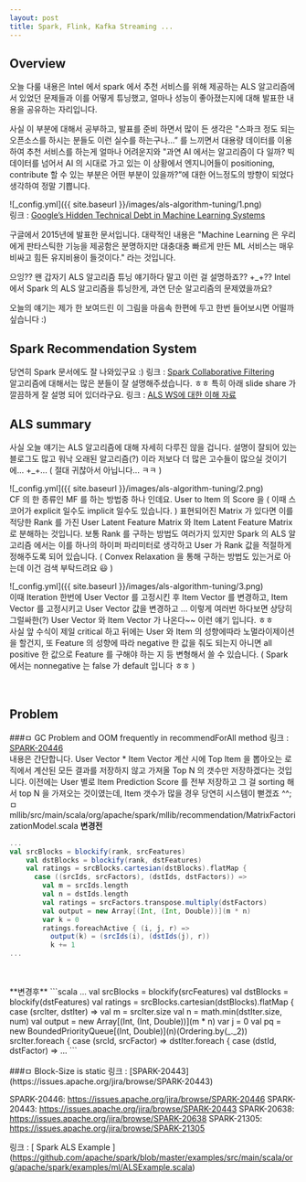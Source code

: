 ```yaml
---
layout: post
title: Spark, Flink, Kafka Streaming ...
---
```


## Overview
오늘 다룰 내용은 Intel 에서 spark 에서 추천 서비스를 위해 제공하는 ALS 알고리즘에서 있었던 문제들과 이를 어떻게 튜닝했고, 얼마나 성능이 좋아졌는지에 대해 발표한 내용을 공유하는 자리입니다. 

사실 이 부분에 대해서 공부하고, 발표를 준비 하면서 많이 든 생각은 "스파크 정도 되는 오픈소스를 하시는 분들도 이런 실수를 하는구나...” 를 느끼면서 대용량 데이터를 이용하여 추천 서비스를 하는게 얼마나 어려운지와 "과연 AI 에서는 알고리즘이 다 일까? 빅데이터를 넘어서 AI 의 시대로 가고 있는 이 상황에서 엔지니어들이 positioning, contribute 할 수 있는 부분은 어떤 부분이 있을까?”에 대한 어느정도의 방향이 되었다 생각하여 정말 기쁩니다.

 ![_config.yml]({{ site.baseurl }}/images/als-algorithm-tuning/1.png) <br/>
링크 : [Google’s Hidden Technical Debt in Machine Learning Systems](https://papers.nips.cc/paper/5656-hidden-technical-debt-in-machine-learning-systems.pdf)

구글에서 2015년에 발표한 문서입니다. 대략적인 내용은 "Machine Learning 은 우리에게 판타스틱한 기능을 제공함은 분명하지만 대충대충 빠르게 만든 ML 서비스는 매우 비싸고 힘든 유지비용이 들것이다." 라는 것입니다.

으잉?? 왠 갑자기 ALS 알고리즘 튜닝 얘기하다 말고 이런 걸 설명하죠?? +_+??
Intel 에서 Spark 의 ALS 알고리즘을 튜닝한게, 과연 단순 알고리즘의 문제였을까요?

오늘의 얘기는 제가 한 보여드린 이 그림을 마음속 한편에 두고 한번 들어보시면 어떨까 싶습니다 :)


## Spark Recommendation System
당연히 Spark 문서에도 잘 나와있구요 :)
링크 : [Spark Collaborative Filtering](http://spark.apache.org/docs/latest/ml-collaborative-filtering.html)
<br/>
알고리즘에 대해서는 많은 분들이 잘 설명해주셨습니다. ㅎㅎ
특히 아래 slide share 가 깔끔하게 잘 설명 되어 있더라구요.
링크 : [ALS WS에 대한 이해 자료](https://www.slideshare.net/madvirus/als-ws)
<br/>


## ALS summary
사실 오늘 얘기는 ALS 알고리즘에 대해 자세히 다루진 않을 겁니다. 설명이 잘되어 있는 블로그도 많고 워낙 오래된 알고리즘(?) 이라 저보다 더 많은 고수들이 많으실 것이기에... +_+... ( 절대 귀찮아서 아닙니다... ㅋㅋ )

![_config.yml]({{ site.baseurl }}/images/als-algorithm-tuning/2.png) <br/>
CF 의 한 종류인 MF 를 하는 방법중 하나 인데요. User to Item 의 Score 을 ( 이때 스코어가 explicit 일수도 implicit 일수도 있습니다. ) 표현되어진 Matrix 가 있다면 이를 적당한 Rank 를 가진 User Latent Feature Matrix 와 Item Latent Feature Matrix 로 분해하는 것입니다. 보통 Rank 를 구하는 방법도 여러가지 있지만 Spark 의 ALS 알고리즘 에서는 이를 하나의 하이퍼 파리미터로 생각하고 User 가 Rank 값을 적절하게 정해주도록 되어 있습니다. ( Convex Relaxation 을 통해 구하는 방법도 있는거로 아는데 이건 검색 부탁드려요 😃 )

![_config.yml]({{ site.baseurl }}/images/als-algorithm-tuning/3.png) <br/>
이때 Iteration 한번에 User Vector 를 고정시킨 후 Item Vector 를 변경하고, Item Vector 를 고정시키고 User Vector 값을 변경하고 … 이렇게 여러번 하다보면 상당히 그럴싸한(?) User Vector 와 Item Vector 가 나온다~~ 이런 얘기 입니다. ㅎㅎ 
<br/>
사실 앞 수식이 제일 critical 하고 뒤에는 User 와 Item 의 성향에따라 노멀라이제이션을 할건지, 또 Feature 의 성향에 따라 negative 한 값을 줘도 되는지 아니면 all positive 한 값으로 Feature 를 구해야 하는 지 등 변형해서 쓸 수 있습니다. ( Spark 에서는 nonnegative 는 false 가 default 입니다 ㅎㅎ )
<br/>
<br/>
<br/>

## Problem
###ㅁ GC Problem and OOM frequently in recommendForAll method
링크 : [SPARK-20446](https://issues.apache.org/jira/browse/SPARK-20446)
<br/>
내용은 간단합니다. User Vector * Item Vector 계산 시에 Top Item 을 뽑아오는 로직에서 계산된 모든 결과를 저장하지 않고 가져올 Top N 의 갯수만 저장하겠다는 것입니다. 이전에는 User 별로 Item Prediction Score 를 전부 저장하고 그 걸 sorting 해서 top N 을 가져오는 것이였는데, Item 갯수가 많을 경우 당연히 시스템이 뻗겠죠 ^^;
<br/>
 ㅁ mllib/src/main/scala/org/apache/spark/mllib/recommendation/MatrixFactorizationModel.scala
**변경전**
```scala
...
val srcBlocks = blockify(rank, srcFeatures)
    val dstBlocks = blockify(rank, dstFeatures)
    val ratings = srcBlocks.cartesian(dstBlocks).flatMap {
      case ((srcIds, srcFactors), (dstIds, dstFactors)) =>
        val m = srcIds.length
        val n = dstIds.length
        val ratings = srcFactors.transpose.multiply(dstFactors)
        val output = new Array[(Int, (Int, Double))](m * n)
        var k = 0
        ratings.foreachActive { (i, j, r) =>
          output(k) = (srcIds(i), (dstIds(j), r))
          k += 1
...
```

<br/>
<br/>
**변경후** 
```scala
...
val srcBlocks = blockify(srcFeatures)
    val dstBlocks = blockify(dstFeatures)
    val ratings = srcBlocks.cartesian(dstBlocks).flatMap { case (srcIter, dstIter) =>
      val m = srcIter.size
      val n = math.min(dstIter.size, num)
      val output = new Array[(Int, (Int, Double))](m * n)
      var j = 0
      val pq = new BoundedPriorityQueue[(Int, Double)](n)(Ordering.by(_._2))
      srcIter.foreach { case (srcId, srcFactor) =>
        dstIter.foreach { case (dstId, dstFactor) =>
...
```
<br/>
<br/>
###ㅁ Block-Size is static 
링크 : [SPARK-20443](https://issues.apache.org/jira/browse/SPARK-20443)



SPARK-20446: https://issues.apache.org/jira/browse/SPARK-20446
SPARK-20443: https://issues.apache.org/jira/browse/SPARK-20443
SPARK-20638: https://issues.apache.org/jira/browse/SPARK-20638
SPARK-21305: https://issues.apache.org/jira/browse/SPARK-21305



링크 : [ Spark ALS Example ] (https://github.com/apache/spark/blob/master/examples/src/main/scala/org/apache/spark/examples/ml/ALSExample.scala)


